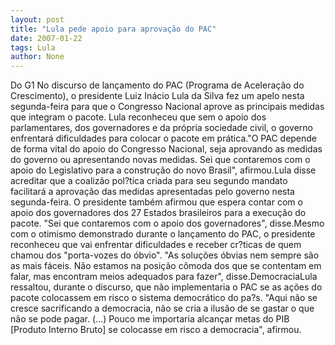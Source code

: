 ```yaml
---
layout: post
title: "Lula pede apoio para aprovação do PAC"
date: 2007-01-22
tags: Lula
author: None
---
```

Do G1
No discurso de lançamento do PAC (Programa de Aceleração do Crescimento), o presidente Luiz Inácio Lula da Silva fez um apelo nesta segunda-feira para que o Congresso Nacional aprove as principais medidas que integram o pacote. Lula reconheceu que sem o apoio dos parlamentares, dos governadores e da própria sociedade civil, o governo enfrentará dificuldades para colocar o pacote em prática.\"O PAC depende de forma vital do apoio do Congresso Nacional, seja aprovando as medidas do governo ou apresentando novas medidas. Sei que contaremos com o apoio do Legislativo para a construção do novo Brasil\", afirmou.Lula disse acreditar que a coalizão pol?tica criada para seu segundo mandato facilitará a aprovação das medidas apresentadas pelo governo nesta segunda-feira. O presidente também afirmou que espera contar com o apoio dos governadores dos 27 Estados brasileiros para a execução do pacote. \"Sei que contaremos com o apoio dos governadores\", disse.Mesmo com o otimismo demonstrado durante o lançamento do PAC, o presidente reconheceu que vai enfrentar dificuldades e receber cr?ticas de quem chamou dos \"porta-vozes do óbvio\". \"As soluções óbvias nem sempre são as mais fáceis. Não estamos na posição cômoda dos que se contentam em falar, mas encontram meios adequados para fazer\", disse.DemocraciaLula ressaltou, durante o discurso, que não implementaria o PAC se as ações do pacote colocassem em risco o sistema democrático do pa?s. \"Aqui não se cresce sacrificando a democracia, não se cria a ilusão de se gastar o que não se pode pagar. (...) Pouco me importaria alcançar metas do PIB [Produto Interno Bruto] se colocasse em risco a democracia\", afirmou. 